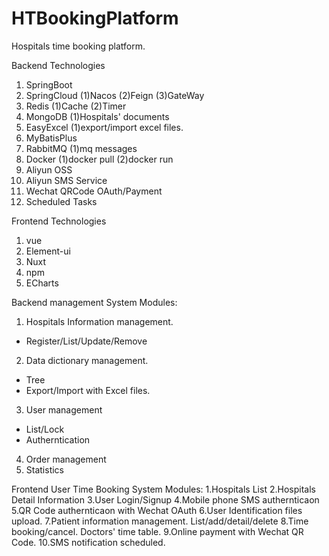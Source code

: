 # HTBookingPlatform
Hospitals time booking platform.


Backend Technologies
1. SpringBoot
2. SpringCloud
(1)Nacos
(2)Feign
(3)GateWay
3. Redis
(1)Cache
(2)Timer
4. MongoDB
(1)Hospitals' documents
5. EasyExcel
(1)export/import excel files.
6. MyBatisPlus
7. RabbitMQ
(1)mq messages
8. Docker
(1)docker pull 
(2)docker run
9. Aliyun OSS
10. Aliyun SMS Service
11. Wechat QRCode OAuth/Payment
12. Scheduled Tasks


Frontend Technologies
1. vue
2. Element-ui
3. Nuxt
4. npm
5. ECharts


Backend management System
  Modules:
  1. Hospitals Information management.
  * Register/List/Update/Remove
  2. Data dictionary management.
  * Tree
  * Export/Import with Excel files.
  3. User management
  * List/Lock
  * Autherntication
  4. Order management
  5. Statistics

Frontend User Time Booking System
Modules:
1.Hospitals List
2.Hospitals Detail Information
3.User Login/Signup
4.Mobile phone SMS authernticaon
5.QR Code authernticaon with Wechat OAuth
6.User Identification files upload.
7.Patient information management. List/add/detail/delete
8.Time booking/cancel. Doctors' time table.
9.Online payment with Wechat QR Code.
10.SMS notification scheduled.

